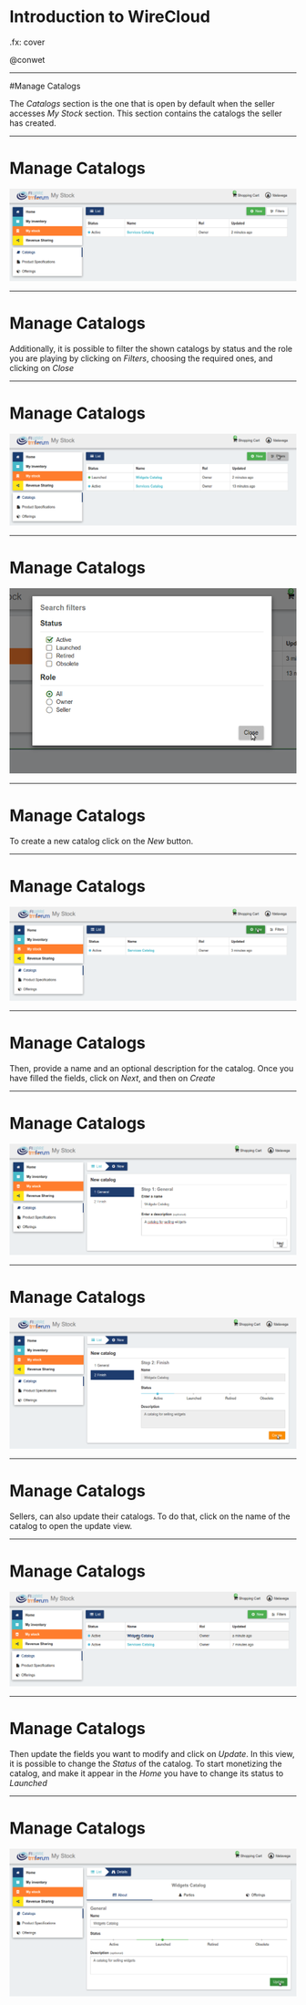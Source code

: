 # Introduction to WireCloud

.fx: cover

@conwet

---
#Manage Catalogs


The *Catalogs* section is the one that is open by default when the seller accesses *My Stock* section. This section contains the catalogs the seller has created.

---
# Manage Catalogs

![](./images/user/catalog2.png  )

---
# Manage Catalogs

Additionally, it is possible to filter the shown catalogs by status and the role
you are playing by clicking on *Filters*, choosing the required ones, and clicking on *Close*

---
# Manage Catalogs

![](./images/user/catalog8.png  )

---
# Manage Catalogs

![](./images/user/catalog9.png  )

---
# Manage Catalogs

To create a new catalog click on the *New* button.

---
# Manage Catalogs

![](./images/user/catalog3.png  )

---
# Manage Catalogs

Then, provide a name and an optional description for the catalog. Once you have filled the fields, click on *Next*, and then on *Create*

---
# Manage Catalogs

![](./images/user/catalog4.png  )

---
# Manage Catalogs

![](./images/user/catalog5.png  )

---
# Manage Catalogs

Sellers, can also update their catalogs. To do that, click on the name of the catalog to open the update view.

---
# Manage Catalogs

![](./images/user/catalog6.png  )

---
# Manage Catalogs

Then update the fields you want to modify and click on *Update*. In this view, it is possible to change the *Status* of the catalog. To start monetizing the catalog, and make it appear in the *Home* you have to change its status to *Launched*

---
# Manage Catalogs

![](./images/user/catalog7.png  )

